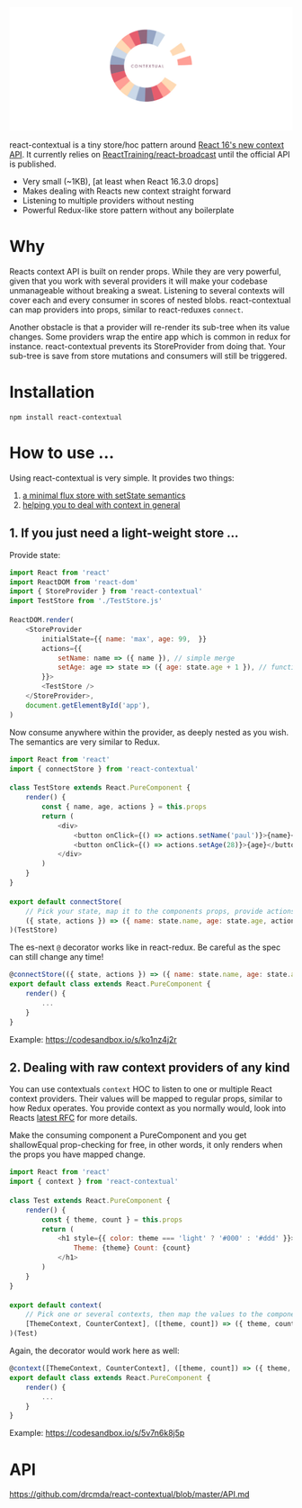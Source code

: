 ![](contextual.jpg)

react-contextual is a tiny store/hoc pattern around [React 16's new context API](https://github.com/acdlite/rfcs/blob/new-version-of-context/text/0000-new-version-of-context.md). It currently relies on [ReactTraining/react-broadcast](https://github.com/ReactTraining/react-broadcast/tree/next) until the official API is published.

* Very small (~1KB), [at least when React 16.3.0 drops]
* Makes dealing with Reacts new context straight forward
* Listening to multiple providers without nesting
* Powerful Redux-like store pattern without any boilerplate

# Why

Reacts context API is built on render props. While they are very powerful, given that you work with several providers it will make your codebase unmanageable without breaking a sweat. Listening to several contexts will cover each and every consumer in scores of nested blobs. react-contextual can map providers into props, similar to react-reduxes `connect`.

Another obstacle is that a provider will re-render its sub-tree when its value changes. Some providers wrap the entire app which is common in redux for instance. react-contextual prevents its StoreProvider from doing that. Your sub-tree is save from store mutations and consumers will still be triggered.

# Installation

    npm install react-contextual

# How to use ...

Using react-contextual is very simple. It provides two things:

1. [a minimal flux store with setState semantics](https://codesandbox.io/s/ko1nz4j2r)
2. [helping you to deal with context in general](https://codesandbox.io/s/5v7n6k8j5p)

## 1. If you just need a light-weight store ...

Provide state:

```js
import React from 'react'
import ReactDOM from 'react-dom'
import { StoreProvider } from 'react-contextual'
import TestStore from './TestStore.js'

ReactDOM.render(
    <StoreProvider
        initialState={{ name: 'max', age: 99,  }}
        actions={{
            setName: name => ({ name }), // simple merge
            setAge: age => state => ({ age: state.age + 1 }), // functional merge with more access
        }}>
        <TestStore />
    </StoreProvider>,
    document.getElementById('app'),
)
```

Now consume anywhere within the provider, as deeply nested as you wish. The semantics are very similar to Redux.

```js
import React from 'react'
import { connectStore } from 'react-contextual'

class TestStore extends React.PureComponent {
    render() {
        const { name, age, actions } = this.props
        return (
            <div>
                <button onClick={() => actions.setName('paul')}>{name}</button>
                <button onClick={() => actions.setAge(28)}>{age}</button>
            </div>
        )
    }
}

export default connectStore(
    // Pick your state, map it to the components props, provide actions ...
    ({ state, actions }) => ({ name: state.name, age: state.age, actions })
)(TestStore)
```

The es-next `@` decorator works like in react-redux. Be careful as the spec can still change any time!

```js
@connectStore(({ state, actions }) => ({ name: state.name, age: state.age, actions }))
export default class extends React.PureComponent {
    render() {
        ...
    }
}
```

Example: https://codesandbox.io/s/ko1nz4j2r

## 2. Dealing with raw context providers of any kind

You can use contextuals `context` HOC to listen to one or multiple React context providers. Their values will be mapped to regular props, similar to how Redux operates. You provide context as you normally would, look into Reacts [latest RFC](https://github.com/acdlite/rfcs/blob/new-version-of-context/text/0000-new-version-of-context.md) for more details.

Make the consuming component a PureComponent and you get shallowEqual prop-checking for free, in other words, it only renders when the props you have mapped change.

```js
import React from 'react'
import { context } from 'react-contextual'

class Test extends React.PureComponent {
    render() {
        const { theme, count } = this.props
        return (
            <h1 style={{ color: theme === 'light' ? '#000' : '#ddd' }}>
                Theme: {theme} Count: {count}
            </h1>
        )
    }
}

export default context(
    // Pick one or several contexts, then map the values to the components props ...
    [ThemeContext, CounterContext], ([theme, count]) => ({ theme, count })
)(Test)
```

Again, the decorator would work here as well:

```js
@context([ThemeContext, CounterContext], ([theme, count]) => ({ theme, count }))
export default class extends React.PureComponent {
    render() {
        ...
    }
}
```

Example: https://codesandbox.io/s/5v7n6k8j5p

# API

https://github.com/drcmda/react-contextual/blob/master/API.md
